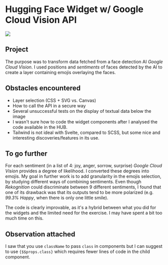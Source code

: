 # Hugging Face Widget w/ Google Cloud Vision API

![](https://helium.eu-central-1.linodeobjects.com/folder/huggingface_1.gif)

## Project

The purpose was to transform data fetched from a face detection AI _Google Cloud Vision_.
I used positions and _sentiments_ of faces detected by the AI to create a layer containing emojis overlaying the faces.

## Obstacles encountered

- Layer selection (CSS + SVG vs. Canvas)
- How to call the API in a secure way
- Several unsuccessful tests on the display of textual data below the image
- I wasn't sure how to code the widget components after I analysed the code available in the HUB.
- Tailwind is not ideal with Svelte, compared to SCSS, but some nice and interesting discoveries/features in its use.

## To go further

For each sentiment (in a list of 4: joy, anger, sorrow, surprise) _Google Cloud Vision_ provides a degree of likelihood. I converted these degrees into emojis. My goal in further work is to add granularity in the emojis selection, by studying different ways of combining sentiments. Even though _Rekognition_ could discriminate between 9 different sentiments, I found that one of its drawback was that its outputs tend to be more polarized (e.g. _99.3% Happy_, when there is only one little smile).

The code is clearly improvable, as it's a hybrid between what you did for the widgets and the limited need for the exercise. I may have spent a bit too much time on this.

## Observation attached

I saw that you use `className` to pass `class` in components but I can suggest to use `{$$props.class}` which requires fewer lines of code in the child component.
